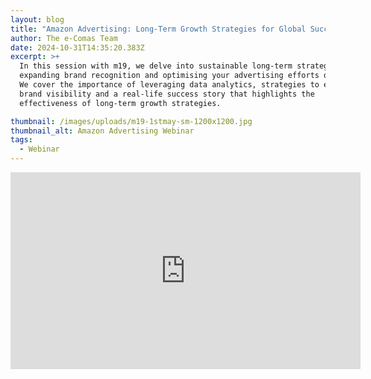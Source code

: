 ```yaml
---
layout: blog
title: "Amazon Advertising: Long-Term Growth Strategies for Global Success"
author: The e-Comas Team
date: 2024-10-31T14:35:20.383Z
excerpt: >+
  In this session with m19, we delve into sustainable long-term strategies for
  expanding brand recognition and optimising your advertising efforts on Amazon.
  We cover the importance of leveraging data analytics, strategies to enhance
  brand visibility and a real-life success story that highlights the
  effectiveness of long-term growth strategies.

thumbnail: /images/uploads/m19-1stmay-sm-1200x1200.jpg
thumbnail_alt: Amazon Advertising Webinar
tags:
  - Webinar
---
```

<iframe width="560" height="315" src="https://www.youtube-nocookie.com/embed/WH342gII49k?si=KpqjPQYMgDBoAnlk" title="YouTube video player" frameborder="0" allow="accelerometer; autoplay; clipboard-write; encrypted-media; gyroscope; picture-in-picture; web-share" referrerpolicy="strict-origin-when-cross-origin" allowfullscreen></iframe>